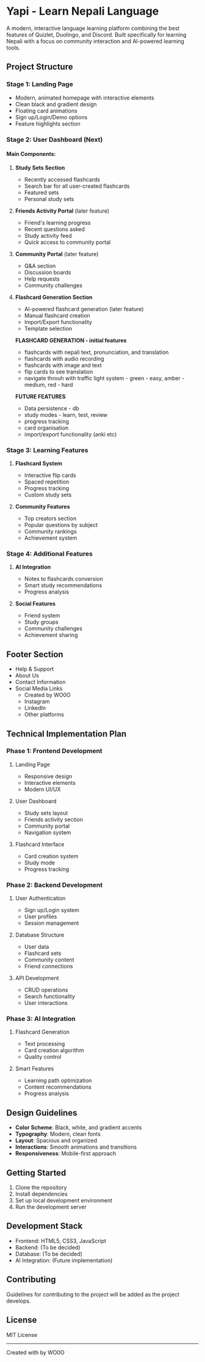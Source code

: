 # Yapi - Learn Nepali Language

A modern, interactive language learning platform combining the best features of Quizlet, Duolingo, and Discord. Built specifically for learning Nepali with a focus on community interaction and AI-powered learning tools.

## Project Structure

### Stage 1: Landing Page 

- Modern, animated homepage with interactive elements
- Clean black and gradient design
- Floating card animations
- Sign up/Login/Demo options
- Feature highlights section

### Stage 2: User Dashboard (Next)

#### Main Components:

1. **Study Sets Section**

   - Recently accessed flashcards
   - Search bar for all user-created flashcards
   - Featured sets
   - Personal study sets

2. **Friends Activity Portal** (later feature)

   - Friend's learning progress
   - Recent questions asked
   - Study activity feed
   - Quick access to community portal

3. **Community Portal** (later feature)

   - Q&A section
   - Discussion boards
   - Help requests
   - Community challenges

4. **Flashcard Generation Section**

   - AI-powered flashcard generation (later feature)
   - Manual flashcard creation
   - Import/Export functionality
   - Template selection

   **FLASHCARD GENERATION - initial features**

   - flashcards with nepali text, pronunciation, and translation
   - flashcards with audio recording
   - flashcards with image and text
   - flip cards to see translation
   - navigate throuh with traffic light system - green - easy, amber - medium, red - hard

   **FUTURE FEATURES**

   - Data persistence - db
   - study modes - learn, test, review
   - progress tracking
   - card organisation
   - import/export functionality (anki etc)

### Stage 3: Learning Features

1. **Flashcard System**

   - Interactive flip cards
   - Spaced repetition
   - Progress tracking
   - Custom study sets

2. **Community Features**
   - Top creators section
   - Popular questions by subject
   - Community rankings
   - Achievement system

### Stage 4: Additional Features

1. **AI Integration**

   - Notes to flashcards conversion
   - Smart study recommendations
   - Progress analysis

2. **Social Features**
   - Friend system
   - Study groups
   - Community challenges
   - Achievement sharing

## Footer Section

- Help & Support
- About Us
- Contact Information
- Social Media Links
  - Created by WO0O
  - Instagram
  - LinkedIn
  - Other platforms

## Technical Implementation Plan

### Phase 1: Frontend Development

1. Landing Page 

   - Responsive design
   - Interactive elements
   - Modern UI/UX

2. User Dashboard

   - Study sets layout
   - Friends activity section
   - Community portal
   - Navigation system

3. Flashcard Interface
   - Card creation system
   - Study mode
   - Progress tracking

### Phase 2: Backend Development

1. User Authentication

   - Sign up/Login system
   - User profiles
   - Session management

2. Database Structure

   - User data
   - Flashcard sets
   - Community content
   - Friend connections

3. API Development
   - CRUD operations
   - Search functionality
   - User interactions

### Phase 3: AI Integration

1. Flashcard Generation

   - Text processing
   - Card creation algorithm
   - Quality control

2. Smart Features
   - Learning path optimization
   - Content recommendations
   - Progress analysis

## Design Guidelines

- **Color Scheme**: Black, white, and gradient accents
- **Typography**: Modern, clean fonts
- **Layout**: Spacious and organized
- **Interactions**: Smooth animations and transitions
- **Responsiveness**: Mobile-first approach

## Getting Started

1. Clone the repository
2. Install dependencies
3. Set up local development environment
4. Run the development server

## Development Stack

- Frontend: HTML5, CSS3, JavaScript
- Backend: (To be decided)
- Database: (To be decided)
- AI Integration: (Future implementation)

## Contributing

Guidelines for contributing to the project will be added as the project develops.

## License

MIT License

---

Created with by WO0O

